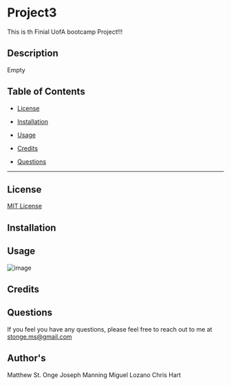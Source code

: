 # Project3
This is th Finial UofA bootcamp Project!!!

## Description

Empty


## Table of Contents

* [License](#license)

* [Installation](#installation)

* [Usage](#usage)

* [Credits](#credits)

* [Questions](#questions)

---

## License
 
[MIT License](https://github.com/git/git-scm.com/blob/main/MIT-LICENSE.txt)

## Installation



## Usage



![image](./public/assets/favicon.ico)


## Credits



## Questions

If you feel you have any questions, please feel free to reach out to me at stonge.ms@gmail.com

## Author's
Matthew St. Onge
Joseph Manning
Miguel Lozano
Chris Hart